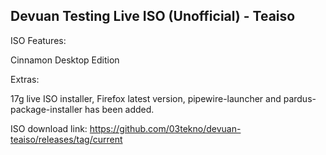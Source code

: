 ## Devuan Testing Live ISO (Unofficial) - Teaiso
ISO Features:

Cinnamon Desktop Edition 

Extras:

17g live ISO installer, Firefox latest version, pipewire-launcher and pardus-package-installer has been added.

ISO download link: 
https://github.com/03tekno/devuan-teaiso/releases/tag/current

